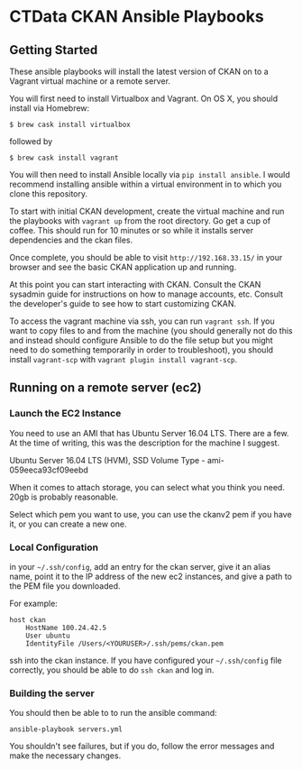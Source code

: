 # CTData CKAN Ansible Playbooks

## Getting Started

These ansible playbooks will install the latest version of CKAN on to a Vagrant virtual machine or a remote server.

You will first need to install Virtualbox and Vagrant. On OS X, you should install via Homebrew:

`$ brew cask install virtualbox`

followed by

`$ brew cask install vagrant`

You will then need to install Ansible locally via `pip install ansible`. I would recommend installing ansible within a virtual environment in to which you clone this repository.

To start with initial CKAN development, create the virtual machine and run the playbooks with `vagrant up` from the root directory. Go get a cup of coffee. This should run for 10 minutes or so while it installs server dependencies and the ckan files.

Once complete, you should be able to visit `http://192.168.33.15/` in your browser and see the basic CKAN application up and running.

At this point you can start interacting with CKAN. Consult the CKAN sysadmin guide for instructions on how to manage accounts, etc. Consult the developer's guide to see how to start customizing CKAN.

To access the vagrant machine via ssh, you can run `vagrant ssh`. If you want to copy files to and from the machine (you should generally not do this and instead should configure Ansible to do the file setup but you might need to do something temporarily in order to troubleshoot), you should install `vagrant-scp` with `vagrant plugin install vagrant-scp`.


## Running on a remote server (ec2)

### Launch the EC2 Instance

You need to use an AMI that has Ubuntu Server 16.04 LTS. There are a few. At the time of writing, this was the description for the machine I suggest.

Ubuntu Server 16.04 LTS (HVM), SSD Volume Type - ami-059eeca93cf09eebd

When it comes to attach storage, you can select what you think you need. 20gb is probably reasonable.

Select which pem you want to use, you can use the ckanv2 pem if you have it, or you can create a new one.

### Local Configuration

in your `~/.ssh/config`, add an entry for the ckan server, give it an alias name, point it to the IP address of the new ec2 instances, and give a path to the PEM file you downloaded.

For example: 

```
host ckan
    HostName 100.24.42.5
    User ubuntu
    IdentityFile /Users/<YOURUSER>/.ssh/pems/ckan.pem
```


ssh into the ckan instance. If you have configured your `~/.ssh/config` file correctly, you should be able to do `ssh ckan` and log in.

### Building the server

You should then be able to to run the ansible command:

`ansible-playbook servers.yml`

You shouldn't see failures, but if you do, follow the error messages and make the necessary changes.
